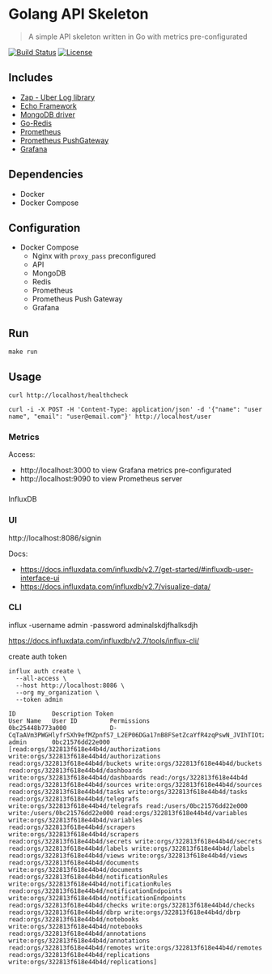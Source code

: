 # Golang API Skeleton
> A simple API skeleton written in Go with metrics pre-configurated


[![Build Status](https://travis-ci.org/michelaquino/golang_api_skeleton.svg?branch=master)](https://travis-ci.org/michelaquino/golang_api_skeleton)
[![License][license-image]][license-url]


## Includes
  - [Zap - Uber Log library](https://github.com/uber-go/zap)
  - [Echo Framework](https://github.com/labstack/echo)
  - [MongoDB driver](https://github.com/mongodb/mongo-go-driver)
  - [Go-Redis](github.com/go-redis/redis)
  - [Prometheus](https://github.com/prometheus) 
  - [Prometheus PushGateway](https://github.com/prometheus/pushgateway) 
  - [Grafana](https://grafana.com/) 

## Dependencies

- Docker
- Docker Compose

## Configuration
- Docker Compose
    - Nginx with `proxy_pass` preconfigured
    - API
    - MongoDB
    - Redis
    - Prometheus
    - Prometheus Push Gateway
    - Grafana

## Run
`make run`

## Usage
`curl http://localhost/healthcheck`

`curl -i -X POST -H 'Content-Type: application/json' -d '{"name": "user name", "email": "user@email.com"}' http://localhost/user`

### Metrics
Access:
- http://localhost:3000 to view Grafana metrics pre-configurated
- http://localhost:9090 to view Prometheus server

[license-image]: https://img.shields.io/badge/License-GPL3.0-blue.svg
[license-url]: LICENSE
[travis-image]: https://img.shields.io/travis/michelaquinoe/golang_api_skeleton/master.svg
[travis-url]: https://travis-ci.org/michelaquino/golang_api_skeleton

###
InfluxDB
### UI
http://localhost:8086/signin

Docs:
- https://docs.influxdata.com/influxdb/v2.7/get-started/#influxdb-user-interface-ui
- https://docs.influxdata.com/influxdb/v2.7/visualize-data/

### CLI
influx -username admin -password adminalskdjfhalksdjh

https://docs.influxdata.com/influxdb/v2.7/tools/influx-cli/

create auth token
```
influx auth create \
  --all-access \
  --host http://localhost:8086 \
  --org my_organization \
  --token admin

ID			Description	Token												User Name	User ID			Permissions
0bc25448b773a000			D-CqTaAVm3PWGHlyfrSXh9efMZpnfS7_L2EP06DGa17nB8FSetZcaYfR4zqPswN_JVIhTIOtzJ9j7cz6gr3icw==	admin		0bc21576dd22e000	[read:orgs/322813f618e44b4d/authorizations write:orgs/322813f618e44b4d/authorizations read:orgs/322813f618e44b4d/buckets write:orgs/322813f618e44b4d/buckets read:orgs/322813f618e44b4d/dashboards write:orgs/322813f618e44b4d/dashboards read:/orgs/322813f618e44b4d read:orgs/322813f618e44b4d/sources write:orgs/322813f618e44b4d/sources read:orgs/322813f618e44b4d/tasks write:orgs/322813f618e44b4d/tasks read:orgs/322813f618e44b4d/telegrafs write:orgs/322813f618e44b4d/telegrafs read:/users/0bc21576dd22e000 write:/users/0bc21576dd22e000 read:orgs/322813f618e44b4d/variables write:orgs/322813f618e44b4d/variables read:orgs/322813f618e44b4d/scrapers write:orgs/322813f618e44b4d/scrapers read:orgs/322813f618e44b4d/secrets write:orgs/322813f618e44b4d/secrets read:orgs/322813f618e44b4d/labels write:orgs/322813f618e44b4d/labels read:orgs/322813f618e44b4d/views write:orgs/322813f618e44b4d/views read:orgs/322813f618e44b4d/documents write:orgs/322813f618e44b4d/documents read:orgs/322813f618e44b4d/notificationRules write:orgs/322813f618e44b4d/notificationRules read:orgs/322813f618e44b4d/notificationEndpoints write:orgs/322813f618e44b4d/notificationEndpoints read:orgs/322813f618e44b4d/checks write:orgs/322813f618e44b4d/checks read:orgs/322813f618e44b4d/dbrp write:orgs/322813f618e44b4d/dbrp read:orgs/322813f618e44b4d/notebooks write:orgs/322813f618e44b4d/notebooks read:orgs/322813f618e44b4d/annotations write:orgs/322813f618e44b4d/annotations read:orgs/322813f618e44b4d/remotes write:orgs/322813f618e44b4d/remotes read:orgs/322813f618e44b4d/replications write:orgs/322813f618e44b4d/replications]
```